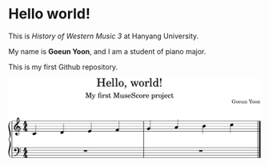 # Hello world!

This is *History of Western Music 3* at Hanyang University.

My name is **Goeun Yoon**, and I am a student of piano major.

This is my first Github repository.

<img src="hello_world.png">

